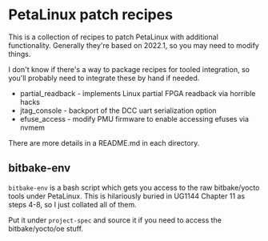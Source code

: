 # PetaLinux patch recipes

This is a collection of recipes to patch PetaLinux
with additional functionality. Generally they're based
on 2022.1, so you may need to modify things.

I don't know if there's a way to package recipes
for tooled integration, so you'll probably need to
integrate these by hand if needed.

* partial_readback - implements Linux partial FPGA readback via horrible hacks
* jtag_console - backport of the DCC uart serialization option
* efuse_access - modify PMU firmware to enable accessing efuses via nvmem

There are more details in a README.md in each directory.

## bitbake-env

``bitbake-env`` is a bash script which gets you access to the raw
bitbake/yocto tools under PetaLinux. This is hilariously buried
in UG1144 Chapter 11 as steps 4-8, so I just collated all of them.

Put it under ``project-spec`` and source it if you need to access
the bitbake/yocto/oe stuff.